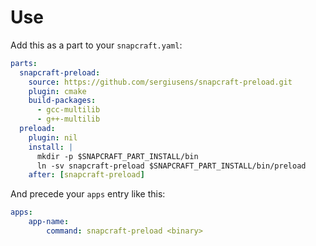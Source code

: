 # Use

Add this as a part to your `snapcraft.yaml`:

```yaml
parts:
  snapcraft-preload:
    source: https://github.com/sergiusens/snapcraft-preload.git
    plugin: cmake
    build-packages:
      - gcc-multilib
      - g++-multilib
  preload:
    plugin: nil
    install: |
      mkdir -p $SNAPCRAFT_PART_INSTALL/bin
      ln -sv snapcraft-preload $SNAPCRAFT_PART_INSTALL/bin/preload
    after: [snapcraft-preload]
```

And precede your `apps` entry like this:

```yaml
apps:
    app-name:
        command: snapcraft-preload <binary>
```
